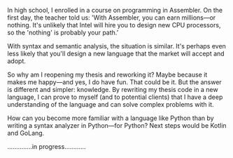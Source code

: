 In high school, I enrolled in a course on programming in Assembler. On the first day, the teacher told us: 'With Assembler, you can earn millions—or nothing. It's unlikely that Intel will hire you to design new CPU processors, so the 'nothing' is probably your path.’

With syntax and semantic analysis, the situation is similar. It's perhaps even less likely that you'll design a new language that the market will accept and adopt.

So why am I reopening my thesis and reworking it? Maybe because it makes me happy—and yes, I do have fun. That could be it. But the answer is different and simpler: knowledge. By rewriting my thesis code in a new language, I can prove to myself (and to potential clients) that I have a deep understanding of the language and can solve complex problems with it.

How can you become more familiar with a language like Python than by writing a syntax analyzer in Python—for Python? Next steps would be Kotlin and GoLang.


..............in progress............